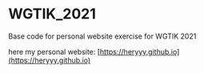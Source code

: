 # WGTIK_2021
Base code for personal website exercise for WGTIK 2021

here my personal website:
[https://heryyy.github.io](https://heryyy.github.io)
